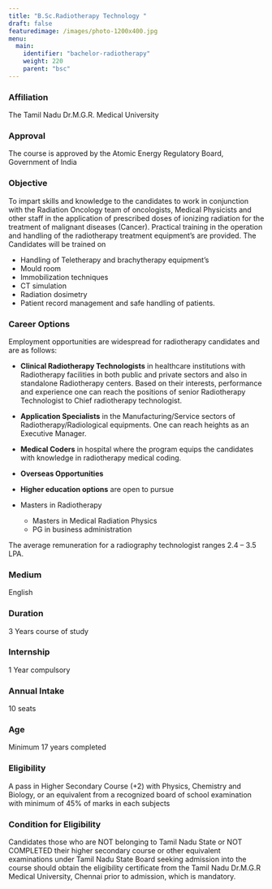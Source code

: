 ```yaml
---
title: "B.Sc.Radiotherapy Technology "
draft: false
featuredimage: /images/photo-1200x400.jpg
menu:
  main:
    identifier: "bachelor-radiotherapy"
    weight: 220
    parent: "bsc"
---
```


### Affiliation

The Tamil Nadu Dr.M.G.R. Medical University

### Approval

The course is approved by the Atomic Energy Regulatory Board, Government of India

### Objective

To impart skills and knowledge to the candidates to work in conjunction with the Radiation Oncology team of oncologists, Medical Physicists and other staff in the application of prescribed doses of ionizing radiation for the treatment of malignant diseases (Cancer). Practical training in the operation and handling of the radiotherapy treatment equipment’s are provided. The Candidates will be trained on

- Handling of Teletherapy and brachytherapy equipment’s
- Mould room
- Immobilization techniques
- CT simulation
- Radiation dosimetry
- Patient record management and safe handling of patients.

### Career Options

Employment opportunities are widespread for radiotherapy candidates and are as follows:

- **Clinical Radiotherapy Technologists** in healthcare institutions with Radiotherapy facilities in both public and private sectors and also in standalone Radiotherapy centers. Based on their interests, performance and experience one can reach the positions of senior Radiotherapy Technologist to Chief radiotherapy technologist.

- **Application Specialists** in the Manufacturing/Service sectors of Radiotherapy/Radiological equipments. One can reach heights as an Executive Manager.

- **Medical Coders** in hospital where the program equips the candidates with knowledge in radiotherapy medical coding.

- **Overseas Opportunities**

- **Higher education options** are open to pursue

- Masters in Radiotherapy
  - Masters in Medical Radiation Physics
  - PG in business administration

The average remuneration for a radiography technologist ranges 2.4 – 3.5 LPA.

### Medium

English

### Duration

3 Years course of study

### Internship

1 Year compulsory

### Annual Intake

10 seats

### Age

Minimum 17 years completed

### Eligibility

A pass in Higher Secondary Course (+2) with Physics, Chemistry and Biology, or an equivalent from a recognized board of school examination with minimum of 45% of marks in each subjects

### Condition for Eligibility

Candidates those who are NOT belonging to Tamil Nadu State or NOT COMPLETED their higher secondary course or other equivalent examinations under Tamil Nadu State Board seeking admission into the course should obtain the eligibility certificate from the Tamil Nadu Dr.M.G.R Medical University, Chennai prior to admission, which is mandatory.
